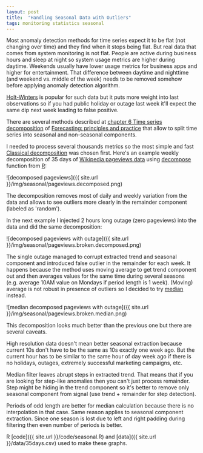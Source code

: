 ```yaml
---
layout: post
title:  "Handling Seasonal Data with Outliers"
tags: monitoring statistics seasonal
---
```


Most anomaly detection methods for time series expect it to be flat (not changing over time) and they find when it stops being flat. But real data that comes from system monitoring is not flat. People are active during business hours and sleep at night so system usage metrics are higher during daytime. Weekends usually have lower usage metrics for business apps and higher for entertainment. That difference between daytime and nighttime (and weekend vs. middle of the week) needs to be removed somehow before applying anomaly detection algorithm.

[Holt-Winters](http://en.wikipedia.org/wiki/Exponential_smoothing#Triple_exponential_smoothing) is popular for such data but it puts more weight into last observations so if you had public holiday or outage last week it'll expect the same dip next week leading to false positive.

There are several methods described at [chapter 6 Time series decomposition](https://www.otexts.org/fpp/6) of [Forecasting: principles and practice](https://www.otexts.org/fpp) that allow to split time series into seasonal and non-seasonal components.

I needed to process several thousands metrics so the most simple and fast [Classical decomposition](https://www.otexts.org/fpp/6/3) was chosen first. Here's an example weekly decomposition of 35 days of [Wikipedia pageviews data](http://gdash.wikimedia.org/dashboards/reqsum/) using [decompose](http://www.inside-r.org/r-doc/stats/decompose) function from [R](http://www.r-project.org/):

![decomposed pageviews]({{ site.url }}/img/seasonal/pageviews.decomposed.png)

The decomposition removes most of daily and weekly variation from the data and allows to see outliers more clearly in the remainder component (labeled as 'random').

In the next example I injected 2 hours long outage (zero pageviews) into the data and did the same decomposition:

![decomposed pageviews with outage]({{ site.url }}/img/seasonal/pageviews.broken.decomposed.png)

The single outage managed to corrupt extracted trend and seasonal component and introduced false outlier in the remainder for each week. It happens because the method uses moving average to get trend component out and then averages values for the same time during several seasons (e.g. average 10AM value on Mondays if period length is 1 week). (Moving) average is not robust in presence of outliers so I decided to try [median](http://en.wikipedia.org/wiki/Median_filter) instead.

![median decomposed pageviews with outage]({{ site.url }}/img/seasonal/pageviews.broken.median.png)

This decomposition looks much better than the previous one but there are several caveats. 

High resolution data doesn't mean better seasonal extraction because current 10s don't have to be the same as 10s exactly one week ago. But the current hour has to be similar to the same hour of day week ago if there is no holidays, outages, extremely successful marketing campaigns, etc.

Median filter leaves abrupt steps in extracted trend. That means that if you are looking for step-like anomalies then you can't just process remainder. Step might be hiding in the trend component so it's better to remove only seasonal component from signal (use trend + remainder for step detection).

Periods of odd length are better for median calculation because there is no interpolation in that case. Same reason applies to seasonal component extraction. Since one season is lost due to left and right padding during filtering then even number of periods is better.

R [code]({{ site.url }}/code/seasonal.R) and [data]({{ site.url }}/data/35days.csv) used to make these graphs.
